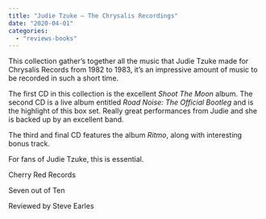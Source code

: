```yaml
---
title: "Judie Tzuke – The Chrysalis Recordings"
date: "2020-04-01"
categories: 
  - "reviews-books"
---
```


This collection gather’s together all the music that Judie Tzuke made for Chrysalis Records from 1982 to 1983, it’s an impressive amount of music to be recorded in such a short time.

The first CD in this collection is the excellent _Shoot The Moon_ album. The second CD is a live album entitled _Road Noise: The Official Bootleg_ and is the highlight of this box set. Really great performances from Judie and she is backed up by an excellent band.

The third and final CD features the album _Ritmo_, along with interesting bonus track.

For fans of Judie Tzuke, this is essential.

Cherry Red Records

Seven out of Ten

Reviewed by Steve Earles
